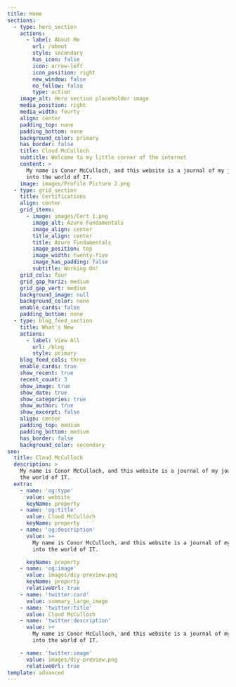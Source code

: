 ```yaml
---
title: Home
sections:
  - type: hero_section
    actions:
      - label: About Me
        url: /about
        style: secondary
        has_icon: false
        icon: arrow-left
        icon_position: right
        new_window: false
        no_follow: false
        type: action
    image_alt: Hero section placeholder image
    media_position: right
    media_width: fourty
    align: center
    padding_top: none
    padding_bottom: none
    background_color: primary
    has_border: false
    title: Cloud McCulloch
    subtitle: Welcome to my little corner of the internet
    content: >
      My name is Conor McCulloch, and this website is a journal of my journey
      into the world of IT.
    image: images/Profile Picture 2.png
  - type: grid_section
    title: Certifications
    align: center
    grid_items:
      - image: images/Cert 1.png
        image_alt: Azure Fundamentals
        image_align: center
        title_align: center
        title: Azure Fundamentals
        image_position: top
        image_width: twenty-five
        image_has_padding: false
        subtitle: Working On!
    grid_cols: four
    grid_gap_horiz: medium
    grid_gap_vert: medium
    background_image: null
    background_color: none
    enable_cards: false
    padding_bottom: none
  - type: blog_feed_section
    title: What's New
    actions:
      - label: View All
        url: /blog
        style: primary
    blog_feed_cols: three
    enable_cards: true
    show_recent: true
    recent_count: 3
    show_image: true
    show_date: true
    show_categories: true
    show_author: true
    show_excerpt: false
    align: center
    padding_top: medium
    padding_bottom: medium
    has_border: false
    background_color: secondary
seo:
  title: Cloud McCulloch
  description: >
    My name is Conor McCulloch, and this website is a journal of my journey into
    the world of IT.
  extra:
    - name: 'og:type'
      value: website
      keyName: property
    - name: 'og:title'
      value: Cloud McCulloch
      keyName: property
    - name: 'og:description'
      value: >+
        My name is Conor McCulloch, and this website is a journal of my journey
        into the world of IT.

      keyName: property
    - name: 'og:image'
      value: images/diy-preview.png
      keyName: property
      relativeUrl: true
    - name: 'twitter:card'
      value: summary_large_image
    - name: 'twitter:title'
      value: Cloud McCulloch
    - name: 'twitter:description'
      value: >+
        My name is Conor McCulloch, and this website is a journal of my journey
        into the world of IT.

    - name: 'twitter:image'
      value: images/diy-preview.png
      relativeUrl: true
template: advanced
---
```

